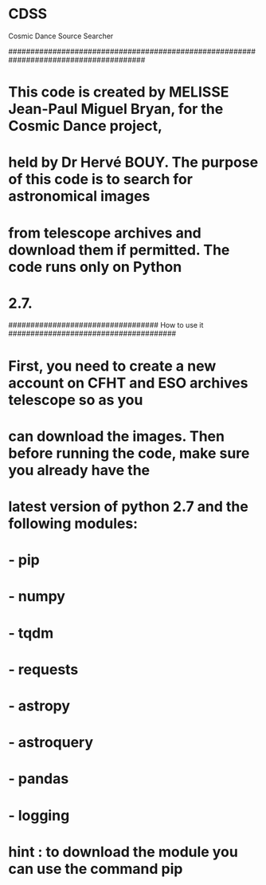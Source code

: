 # CDSS
Cosmic Dance Source Searcher

#######################################################################################
# This code is created by MELISSE Jean-Paul Miguel Bryan, for the Cosmic Dance project, 
# held by Dr Hervé BOUY. The purpose of this code is to search for astronomical images
# from telescope archives and download them if permitted. The code runs only on Python 
# 2.7.

################################## How to use it ######################################
# First, you need to create a new account on CFHT and ESO archives telescope so as you
# can download the images. Then before running the code, make sure you already have the
# latest version of python 2.7 and the following modules:

# - pip
# - numpy
# - tqdm
# - requests
# - astropy
# - astroquery
# - pandas
# - logging

# hint : to download the module you can use the command pip

